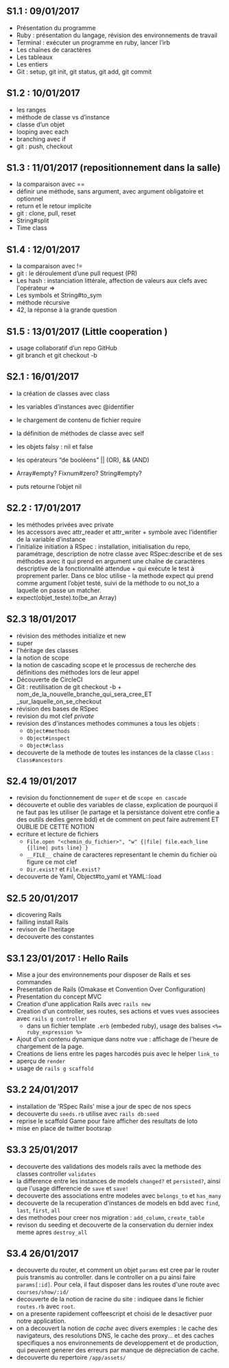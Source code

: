 
## S1.1 : 09/01/2017

- Présentation du programme
- Ruby : présentation du langage, révision des environnements de travail
- Terminal : exécuter un programme en ruby, lancer l’irb
- Les chaînes de caractères
- Les tableaux
- Les entiers
- Git : setup, git init, git status, git add, git commit


## S1.2 : 10/01/2017

- les ranges
- méthode de classe vs d’instance
- classe d’un objet
- looping avec each
- branching avec if
- git : push, checkout

## S1.3 : 11/01/2017 (repositionnement dans la salle)

- la comparaison avec ==
- définir une méthode, sans argument, avec argument obligatoire et optionnel
- return et le retour implicite
- git : clone, pull, reset
- String#split
- Time class

## S1.4 : 12/01/2017

- la comparaison avec !=
- git : le déroulement d’une pull request (PR)
- Les hash : instanciation littérale, affection de valeurs aux clefs avec l'opérateur =>
- Les symbols et String#to_sym
- méthode récursive
- 42, la réponse à la grande question

## S1.5 : 13/01/2017 (Little cooperation )

- usage collaboratif d’un repo GitHub
- git branch et git checkout -b




## S2.1 : 16/01/2017



- la création de classes avec class
- les variables d’instances avec @identifier

- le chargement de contenu de fichier require
- la définition de méthodes de classe avec self

- les objets falsy : nil et false
- les opérateurs “de booléens” || (OR), && (AND)
- Array#empty? Fixnum#zero? String#empty?
- puts retourne l’objet nil

## S2.2 : 17/01/2017

- les méthodes privées avec private
- les accessors avec attr_reader et attr_writer + symbole avec l’identifier de la variable d’instance
- l’initialize
initiation à RSpec : installation, initialisation du repo, paramétrage, description de notre classe avec RSpec:describe et de ses méthodes avec it qui prend en argument une chaîne de caractères descriptive de la fonctionnalité attendue + qui exécute le test à proprement parler. Dans ce bloc utilise - la methode expect qui prend comme argument l’objet testé, suivi de la méthode to ou not_to a laquelle on passe un matcher.
- expect(objet_teste).to(be_an Array)

## S2.3 18/01/2017

- révision des méthodes initialize et new
- super
- l'héritage des classes
- la notion de scope
- la notion de cascading scope et le processus de recherche des définitions des méthodes lors de leur appel
- Découverte de CircleCI
- Git : reutilisation de git checkout -b + nom_de_la_nouvelle_branche_qui_sera_cree_ET _sur_laquelle_on_se_checkout
- révision des bases de RSpec
- revision du mot clef _private_
- revision des d'instances methodes communes a tous les objets :
  + `Object#methods`
  + `Object#inspect`
  + `Object#class`
- decouverte de la methode de toutes les instances de la classe `Class` : `Class#ancestors`

## S2.4 19/01/2017

- revision du fonctionnement de `super` et de `scope en cascade`
- découverte et oublie des variables de classe, explication de pourquoi il ne faut pas les utiliser (le partage et la persistance doivent etre confie a des outils dedies genre bdd) et de comment on peut faire autrement ET OUBLIE DE CETTE NOTION
- ecriture et lecture de fichiers
  - `File.open "<chemin_du_fichier>", "w" {|file| file.each_line {|line| puts line} }`
  - `__FILE__` chaine de caracteres representant le chemin du fichier où figure ce mot clef
  - `Dir.exist?` et `File.exist?`
- decouverte de Yaml, Object#to_yaml et YAML::load

## S2.5 20/01/2017

- dicovering Rails
- failling install Rails
- revison de l'heritage
- decouverte des constantes

## S3.1 23/01/2017 : Hello Rails

- Mise a jour des environnements pour disposer de Rails et ses commandes
- Presentation de Rails (Omakase et Convention Over Configuration)
- Presentation du concept MVC
- Creation d'une application Rails avec `rails new`
- Creation d'un controller, ses routes, ses actions et vues vues associees avec `rails g controller`
  - dans un fichier template `.erb` (embeded ruby), usage des balises `<%= ruby_expression %>`
- Ajout d'un contenu dynamique dans notre vue : affichage de l'heure de chargement de la page.
- Creations de liens entre les pages harcodés puis avec le helper `link_to`
- aperçu de `render`
- usage de `rails g scaffold`

## S3.2 24/01/2017

- installation de 'RSpec Rails' mise a jour de spec de nos specs
- decouverte du `seeds.rb` utilise avec `rails db:seed`
- reprise le scaffold Game pour faire afficher des resultats de loto
- mise en place de twitter bootsrap

## S3.3 25/01/2017

- decouverte des validations des models rails avec la methode des classes controller `validates`
- la difference entre les instances de models `changed?` et `persisted?`, ainsi que l'usage differencie de `save` et `save!`
- decouverte des associations entre modeles avec `belongs_to` et `has_many`
- decouverte de la recuperation d'instances de models en bdd avec `find`, `last`, `first`, `all`
- des methodes pour creer nos migration : `add_column`, `create_table`
- revison du seeding et decouverte de la conservation du dernier index meme apres `destroy_all`

## S3.4 26/01/2017

- decouverte du router, et comment un objet `params` est cree par le router puis transmis au controller. dans le controller on a pu ainsi faire `params[:id]`. Pour cela, il faut disposer dans les routes d'une route avec `courses/show/:id/`
- decouverte de la notion de racine du site : indiquee dans le fichier `routes.rb` avec `root`.
- on a presente rapidement coffeescript et choisi de le desactiver puor notre application.
- on a decouvert la notion de _cache_ avec divers exemples : le cache des navigateurs, des resolutions DNS, le cache des proxy... et des caches specifiques a nos environnements de developpement et de production, qui peuvent generer des erreurs par manque de dépreciation de cache.
- decouverte du repertoire `/app/assets/`
